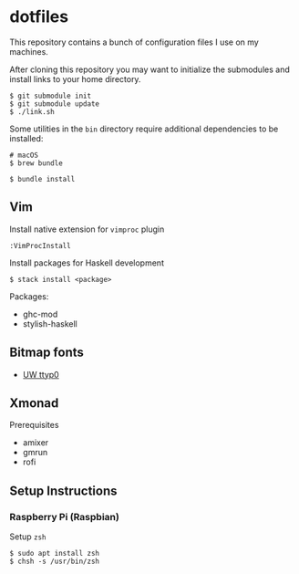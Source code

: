 # dotfiles

This repository contains a bunch of configuration files I use on my machines.

After cloning this repository you may want to initialize the submodules and install links to your home directory.

    $ git submodule init
    $ git submodule update
    $ ./link.sh

Some utilities in the `bin` directory require additional dependencies to be installed:

    # macOS
    $ brew bundle

    $ bundle install

## Vim

Install native extension for `vimproc` plugin

    :VimProcInstall

Install packages for Haskell development

    $ stack install <package>

Packages:

- ghc-mod
- stylish-haskell

## Bitmap fonts

- [UW ttyp0](https://people.mpi-inf.mpg.de/~uwe/misc/uw-ttyp0/)

## Xmonad

Prerequisites

- amixer
- gmrun
- rofi

## Setup Instructions

### Raspberry Pi (Raspbian)

Setup `zsh`

    $ sudo apt install zsh
    $ chsh -s /usr/bin/zsh
